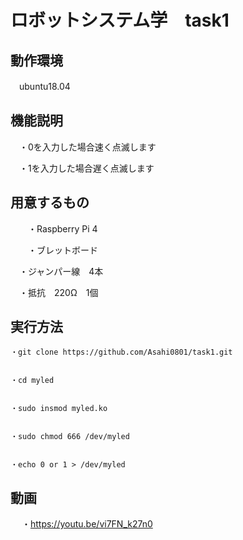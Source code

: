 # ロボットシステム学　task1


## 動作環境
   　ubuntu18.04

## 機能説明


  　・0を入力した場合速く点滅します
  
  　・1を入力した場合遅く点滅します
  
  
  
## 用意するもの


　　・Raspberry Pi 4
 
　　・ブレットボード
  
  　・ジャンパー線　4本
  
  　・抵抗　220Ω　1個
  


## 実行方法


    ・git clone https://github.com/Asahi0801/task1.git
 
 
    ・cd myled
  
  
    ・sudo insmod myled.ko
  
  
    ・sudo chmod 666 /dev/myled
  
  
    ・echo 0 or 1 > /dev/myled
    
    
 ## 動画

　
    ・https://youtu.be/vi7FN_k27n0
